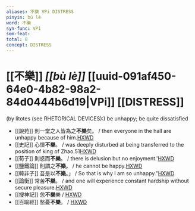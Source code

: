 ```yaml
---
aliases: 不樂 VPi DISTRESS
pinyin: bù lè
word: 不樂
syn-func: VPi
sem-feat: 
total: 8
concept: DISTRESS 
---
```

# [[不樂]] *[[bù lè]]*  [[uuid-091af450-64e0-4b82-98a2-84d0444b6d19|VPi]] [[DISTRESS]]
(by litotes (see RHETORICAL DEVICES):) be unhappy; be quite dissatisfied
 - [[說苑]] 則一堂之人皆為之**不樂**矣。
                     / then everyone in the hall are unhappy because of him.[HXWD](https://hxwd.org/textview.html?location=CH1a0907_CHANT_005-4a.18)
 - [[史記]] 心懷**不樂**。 / was deeply disturbed at being transferred to the position of king of Zhao.51[HXWD](https://hxwd.org/textview.html?location=KR2a0001_tls_009-529a.3)
 - [[荀子]] 則惑而**不樂**。 / there is delusion but no enjoyment.'[HXWD](https://hxwd.org/textview.html?location=KR3a0002_tls_020-8a.24)
 - [[鹽鐵論]] 則謂之**不樂**。 / he cannot be happy.[HXWD](https://hxwd.org/textview.html?location=KR3a0006_tls_002-35a.9)
 - [[韓非子]] 吾是以**不樂**。」 / So that is why I am so unhappy."[HXWD](https://hxwd.org/textview.html?location=KR3c0005_tls_010-134a.9)
 - [[論衡]] 常苦**不樂**。 / and one will experience constant hardship without secure pleasure.[HXWD](https://hxwd.org/textview.html?location=KR3j0080_tls_006-9a.12)
 - [[搜神記]] 忽**不樂**樂 / [HXWD](https://hxwd.org/textview.html?location=KR3l0099_tls_015-1a.19)
 - [[百喻經]] 愁憂**不樂**。 / [HXWD](https://hxwd.org/textview.html?location=KR6b0066_T_004-0553c.65)